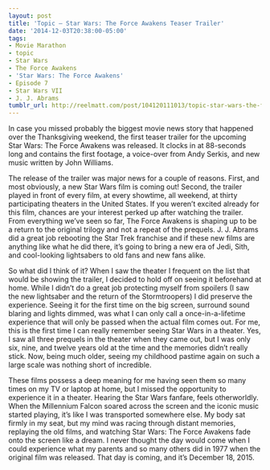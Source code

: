 ```yaml
---
layout: post
title: 'Topic — Star Wars: The Force Awakens Teaser Trailer'
date: '2014-12-03T20:38:00-05:00'
tags:
- Movie Marathon
- topic
- Star Wars
- The Force Awakens
- 'Star Wars: The Force Awakens'
- Episode 7
- Star Wars VII
- J. J. Abrams
tumblr_url: http://reelmatt.com/post/104120111013/topic-star-wars-the-force-awakens-teaser
---
```


In case you missed probably the biggest movie news story that happened over the Thanksgiving weekend, the first teaser trailer for the upcoming Star Wars: The Force Awakens was released. It clocks in at 88-seconds long and contains the first footage, a voice-over from Andy Serkis, and new music written by John Williams.

The release of the trailer was major news for a couple of reasons. First, and most obviously, a new Star Wars film is coming out! Second, the trailer played in front of every film, at every showtime, all weekend, at thirty participating theaters in the United States. If you weren’t excited already for this film, chances are your interest perked up after watching the trailer. From everything we’ve seen so far, The Force Awakens is shaping up to be a return to the original trilogy and not a repeat of the prequels. J. J. Abrams did a great job rebooting the Star Trek franchise and if these new films are anything like what he did there, it’s going to bring a new era of Jedi, Sith, and cool-looking lightsabers to old fans and new fans alike.

So what did I think of it? When I saw the theater I frequent on the list that would be showing the trailer, I decided to hold off on seeing it beforehand at home. While I didn’t do a great job protecting myself from spoilers (I saw the new lightsaber and the return of the Stormtroopers) I did preserve the experience. Seeing it for the first time on the big screen, surround sound blaring and lights dimmed, was what I can only call a once-in-a-lifetime experience that will only be passed when the actual film comes out. For me, this is the first time I can really remember seeing Star Wars in a theater. Yes, I saw all three prequels in the theater when they came out, but I was only six, nine, and twelve years old at the time and the memories didn’t really stick. Now, being much older, seeing my childhood pastime again on such a large scale was nothing short of incredible.

These films possess a deep meaning for me having seen them so many times on my TV or laptop at home, but I missed the opportunity to experience it in a theater. Hearing the Star Wars fanfare, feels otherworldly. When the Millennium Falcon soared across the screen and the iconic music started playing, it’s like I was transported somewhere else. My body sat firmly in my seat, but my mind was racing through distant memories, replaying the old films, and watching Star Wars: The Force Awakens fade onto the screen like a dream. I never thought the day would come when I could experience what my parents and so many others did in 1977 when the original film was released. That day is coming, and it’s December 18, 2015.
